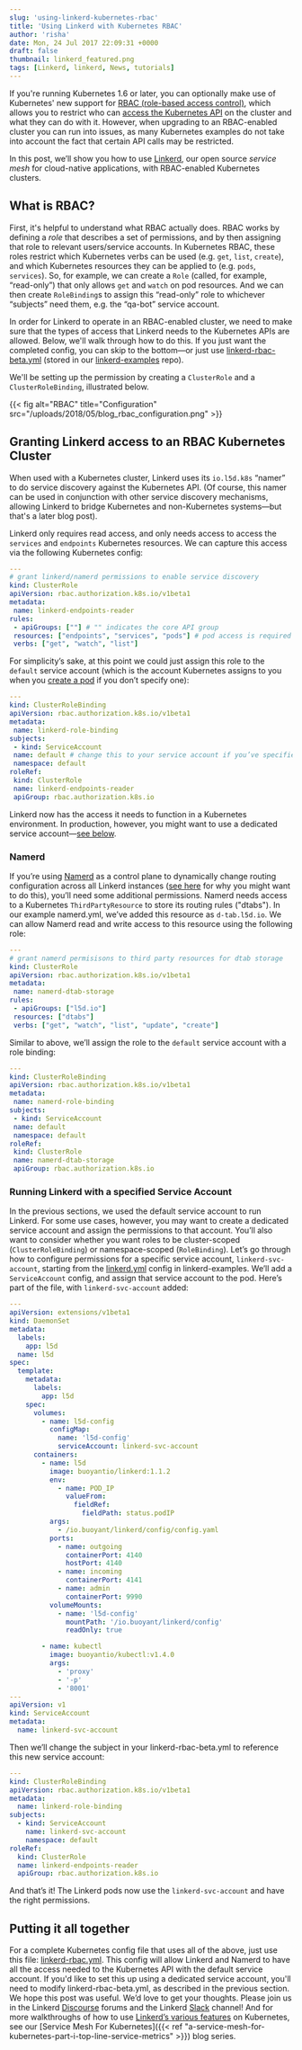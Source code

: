 ```yaml
---
slug: 'using-linkerd-kubernetes-rbac'
title: 'Using Linkerd with Kubernetes RBAC'
author: 'risha'
date: Mon, 24 Jul 2017 22:09:31 +0000
draft: false
thumbnail: linkerd_featured.png
tags: [Linkerd, linkerd, News, tutorials]
---
```


If you're running Kubernetes 1.6 or later, you can optionally make use of
Kubernetes' new support for [RBAC (role-based access
control)](https://kubernetes.io/blog/2017/04/rbac-support-in-kubernetes/),
which allows you to restrict who can [access the Kubernetes
API](https://kubernetes.io/docs/admin/accessing-the-api/) on the cluster and
what they can do with it. However, when upgrading to an RBAC-enabled cluster you
can run into issues, as many Kubernetes examples do not take into account the
fact that certain API calls may be restricted.

In this post, we’ll show you how to use [Linkerd](https://linkerd.io), our open
source _service mesh_ for cloud-native applications, with RBAC-enabled
Kubernetes clusters.

## What is RBAC?

First, it's helpful to understand what RBAC actually does. RBAC works by
defining a _role_ that describes a set of permissions, and by then assigning
that role to relevant users/service accounts. In Kubernetes RBAC, these roles
restrict which Kubernetes verbs can be used (e.g. `get`, `list`, `create`), and
which Kubernetes resources they can be applied to (e.g. `pods`, `services`). So,
for example, we can create a `Role` (called, for example, “read-only”) that only
allows `get` and `watch` on pod resources. And we can then create `RoleBinding`s
to assign this “read-only” role to whichever “subjects” need them, e.g. the
“qa-bot” service account.

In order for Linkerd to operate in an RBAC-enabled cluster, we need to make sure
that the types of access that Linkerd needs to the Kubernetes APIs are allowed.
Below, we'll walk through how to do this. If you just want the completed config,
you can skip to the bottom—or just
use [linkerd-rbac-beta.yml][linkerd-rbac] (stored in
our [linkerd-examples][linkerd-example] repo).

We'll be setting up the permission by creating a `ClusterRole` and a
`ClusterRoleBinding`, illustrated below.

{{< fig
  alt="RBAC"
  title="Configuration"
  src="/uploads/2018/05/blog_rbac_configuration.png" >}}

## Granting Linkerd access to an RBAC Kubernetes Cluster

When used with a Kubernetes cluster, Linkerd uses its `io.l5d.k8s` “namer” to do
service discovery against the Kubernetes API. (Of course, this namer can be used
in conjunction with other service discovery mechanisms, allowing Linkerd to
bridge Kubernetes and non-Kubernetes systems—but that's a later blog post).

Linkerd only requires read access, and only needs access to access the
`services` and `endpoints` Kubernetes resources. We can capture this access via
the following Kubernetes config:

```yml
---
# grant linkerd/namerd permissions to enable service discovery
kind: ClusterRole
apiVersion: rbac.authorization.k8s.io/v1beta1
metadata:
 name: linkerd-endpoints-reader
rules:
 - apiGroups: [""] # "" indicates the core API group
 resources: ["endpoints", "services", "pods"] # pod access is required for the *-legacy.yml examples in linkerd-examples
 verbs: ["get", "watch", "list"]
```

For simplicity’s sake, at this point we could just assign this role to the
`default` service account (which is the account Kubernetes assigns to you when
you [create a
pod](https://kubernetes.io/docs/tasks/configure-pod-container/configure-service-account/)
if you don’t specify one):

```yml
---
kind: ClusterRoleBinding
apiVersion: rbac.authorization.k8s.io/v1beta1
metadata:
 name: linkerd-role-binding
subjects:
 - kind: ServiceAccount
 name: default # change this to your service account if you’ve specified one
 namespace: default
roleRef:
 kind: ClusterRole
 name: linkerd-endpoints-reader
 apiGroup: rbac.authorization.k8s.io
```

Linkerd now has the access it needs to function in a Kubernetes environment. In
production, however, you might want to use a dedicated service account—[see
below](#running-linkerd-with-a-specified-service-account).

### Namerd

If you’re using
[Namerd](https://github.com/linkerd/linkerd/blob/master/namerd/README.md) as a
control plane to dynamically change routing configuration across all Linkerd
instances ([see
here](https://buoyant.io/2016/11/04/a-service-mesh-for-kubernetes-part-iv-continuous-deployment-via-traffic-shifting/)
for why you might want to do this), you’ll need some additional permissions.
Namerd needs access to a Kubernetes `ThirdPartyResource` to store its routing
rules ("dtabs"). In our example namerd.yml, we’ve added this resource as
`d-tab.l5d.io`. We can allow Namerd read and write access to this resource using
the following role:

```yml
---
# grant namerd permisisons to third party resources for dtab storage
kind: ClusterRole
apiVersion: rbac.authorization.k8s.io/v1beta1
metadata:
 name: namerd-dtab-storage
rules:
 - apiGroups: ["l5d.io"]
 resources: ["dtabs"]
 verbs: ["get", "watch", "list", "update", "create"]
```

Similar to above, we’ll assign the role to the `default` service account with a
role binding:

```yml
---
kind: ClusterRoleBinding
apiVersion: rbac.authorization.k8s.io/v1beta1
metadata:
 name: namerd-role-binding
subjects:
 - kind: ServiceAccount
 name: default
 namespace: default
roleRef:
 kind: ClusterRole
 name: namerd-dtab-storage
 apiGroup: rbac.authorization.k8s.io
```

### Running Linkerd with a specified Service Account

In the previous sections, we used the default service account to run Linkerd.
For some use cases, however, you may want to create a dedicated service account
and assign the permissions to that account. You’ll also want to consider whether
you want roles to be cluster-scoped (`ClusterRoleBinding`) or namespace-scoped
(`RoleBinding`). Let’s go through how to configure permissions for a specific
service account, `linkerd-svc-account`, starting from the
[linkerd.yml][daemonset] config in linkerd-examples. We’ll add a
`ServiceAccount` config, and assign that service account to the pod. Here’s part
of the file, with `linkerd-svc-account` added:

```yml
---
apiVersion: extensions/v1beta1
kind: DaemonSet
metadata:
  labels:
    app: l5d
  name: l5d
spec:
  template:
    metadata:
      labels:
        app: l5d
    spec:
      volumes:
        - name: l5d-config
          configMap:
            name: 'l5d-config'
            serviceAccount: linkerd-svc-account
      containers:
        - name: l5d
          image: buoyantio/linkerd:1.1.2
          env:
            - name: POD_IP
              valueFrom:
                fieldRef:
                  fieldPath: status.podIP
          args:
            - /io.buoyant/linkerd/config/config.yaml
          ports:
            - name: outgoing
              containerPort: 4140
              hostPort: 4140
            - name: incoming
              containerPort: 4141
            - name: admin
              containerPort: 9990
          volumeMounts:
            - name: 'l5d-config'
              mountPath: '/io.buoyant/linkerd/config'
              readOnly: true

        - name: kubectl
          image: buoyantio/kubectl:v1.4.0
          args:
            - 'proxy'
            - '-p'
            - '8001'
---
apiVersion: v1
kind: ServiceAccount
metadata:
  name: linkerd-svc-account
```

Then we’ll change the subject in your linkerd-rbac-beta.yml to reference this
new service account:

```yml
---
kind: ClusterRoleBinding
apiVersion: rbac.authorization.k8s.io/v1beta1
metadata:
  name: linkerd-role-binding
subjects:
  - kind: ServiceAccount
    name: linkerd-svc-account
    namespace: default
roleRef:
  kind: ClusterRole
  name: linkerd-endpoints-reader
  apiGroup: rbac.authorization.k8s.io
```

And that’s it! The Linkerd pods now use the `linkerd-svc-account` and have the
right permissions.

## Putting it all together

For a complete Kubernetes config file that uses all of the above, just use this
file: [linkerd-rbac.yml][linkerd-rbac].
This config will allow Linkerd and Namerd to have all the access needed to the
Kubernetes API with the default service account. If you'd like to set this up
using a dedicated service account, you'll need to modify linkerd-rbac-beta.yml,
as described in the previous section. We hope this post was useful. We’d love to
get your thoughts. Please join us in the Linkerd
[Discourse](https://discourse.linkerd.io/) forums and the Linkerd
[Slack](https://slack.linkerd.io/) channel! And for more walkthroughs of how to
use [Linkerd’s various features](https://linkerd.io/features/index.html) on
Kubernetes, see our [Service Mesh For Kubernetes]({{< ref
"a-service-mesh-for-kubernetes-part-i-top-line-service-metrics" >}}) blog
series.

[daemonset]: https://raw.githubusercontent.com/linkerd/linkerd-examples/master/k8s-daemonset/k8s/linkerd.yml
[linkerd-rbac]: https://github.com/linkerd/linkerd-examples/blob/master/k8s-daemonset/k8s/linkerd-rbac.yml
[linkerd-example]: https://github.com/linkerd/linkerd-examples/tree/master/k8s-daemonset
